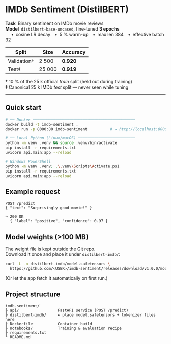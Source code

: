 # IMDb Sentiment (DistilBERT)

**Task** Binary sentiment on IMDb movie reviews  
**Model** `distilbert-base-uncased`, fine-tuned **3 epochs**  
&nbsp; • cosine LR decay • 5 % warm-up • max len 384 • effective batch 32

| Split | Size | Accuracy |
|-------|------|----------|
| Validation† | 2 500 | **0.920** |
| Test‡ | 25 000 | **0.919** |

† 10 % of the 25 k official *train* split (held out during training)  
‡ Canonical 25 k IMDb *test* split — never seen while tuning

---

## Quick start

```bash
# ── Docker ─────────────────────────────────────────────
docker build -t imdb-sentiment .
docker run -p 8000:80 imdb-sentiment          # → http://localhost:8000/docs

# ── Local Python (Linux/macOS) ─────────────────────────
python -m venv .venv && source .venv/bin/activate
pip install -r requirements.txt
uvicorn api.main:app --reload

# Windows PowerShell
python -m venv .venv; .\.venv\Scripts\Activate.ps1
pip install -r requirements.txt
uvicorn api.main:app --reload
````

## Example request

```http
POST /predict
{ "text": "Surprisingly good movie!" }

→ 200 OK
  { "label": "positive", "confidence": 0.97 }
```

## Model weights (>100 MB)

The weight file is kept outside the Git repo.  
Download it once and place it under `distilbert-imdb/`:

```bash
curl -L -o distilbert-imdb/model.safetensors \
  https://github.com/<USER>/imdb-sentiment/releases/download/v1.0.0/model.safetensors
```

(Or let the app fetch it automatically on first run.)

## Project structure

```text
imdb-sentiment/
├ api/                 FastAPI service (POST /predict)
├ distilbert-imdb/     ← place model.safetensors + tokenizer files here
├ Dockerfile           Container build
├ notebooks/           Training & evaluation recipe
├ requirements.txt
└ README.md
```



